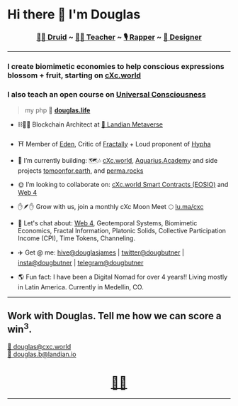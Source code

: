 # Hi there 👋 I'm Douglas

<h3 align="center"><b>
 <a href="https://www.youtube.com/watch?v=kk2RGJZXyvk&list=PLRRVgL5-YYRXx2wwGewdBxUl5Mr5--4u1">🧙‍♂️ Druid</a> ~ 
 <a href="https://www.skillshare.com/r/user/douglasbutner?gr_tch_ref=on&gr_trp=on">👨‍🏫 Teacher</a> ~ 
 <a href="https://soundcloud.com/sirdouglasfresh/popular-tracks">🎙 Rapper</a> ~ 
 <a href="https://www.redbubble.com/people/SirDouglasFresh/shop">🎨 Designer</a></b>
</h3>

___

### I create biomimetic economies to help conscious expressions blossom + fruit, starting on [cXc.world](https://music.cxc.world)

### I also teach an open course on [Universal Consciousness](https://aquarius.academy/learn/universal-consciousness-densities-dimensions-matrices-grids/) 

> my php 🏡 **[douglas.life](https://douglas.life/)** 

- ⛓👷‍♂️ Blockchain Architect at [🥽 Landian Metaverse](https://landian.io)  
- ⛩️ Member of [Eden](https://edeneos.org/), Critic of [Fractally](https://fractally.com/) + Loud proponent of [Hypha](https://hypha.earth/) 
- 🔭 I’m currently building: 🗺🎶 [cXc.world](https://music.cxc.world), [Aquarius.Academy](https://aquarius.academy/) and side projects [tomoonfor.earth](tomoonfor.earth), and [perma.rocks](https://perma.rocks) 
- 🌞 I’m looking to collaborate on: [cXc.world Smart Contracts (EOSIO)](https://github.com/dougbutner/beta-pseudo) and [Web 4](https://github.com/dougbutner/web-4)
- ✋🪶✋ Grow with us, join a monthly cXc Moon Meet 🌕 [lu.ma/cxc](https://lu.ma/cxc)
- 💬 Let's chat about: [Web 4](https://github.com/dougbutner/web-4), Geotemporal Systems, Biomimetic Economics, Fractal Information, Platonic Solids, Collective Participation Income (CPI), Time Tokens, Channeling.
- ✈️ Get @ me: [hive@douglasjames](https://peakd.com/@douglasjames) | [twitter@dougbutner](https://twitter.com/dougbutner) | [insta@dougbutner](https://instagram.com/iammonlove) | [telegram@dougbutner](https://twitter.com/dougbutner)

- 🌎 Fun fact: I have been a Digital Nomad for over 4 years!! Living mostly in Latin America. Currently in Medellin, CO.


___   

## Work with Douglas. Tell me how we can score a win<sup>3</sup>.

[🔺 douglas@cxc.world](mailto:douglas@cxc.world)  
[🥽 douglas.b@landian.io](mailto:douglas.b@landian.io) 
 
<h1 align="center">
<a href="https://linktr.ee/iammonlove">🔗🌳</a>
</h1>


___  
